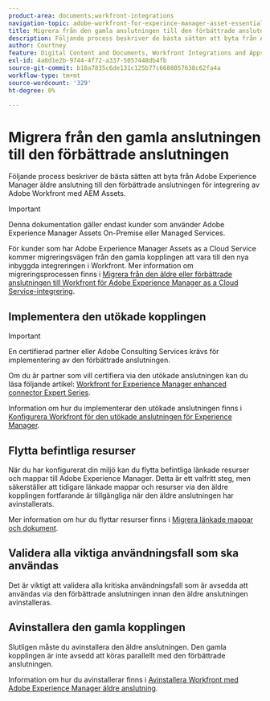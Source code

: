 ```yaml
---
product-area: documents;workfront-integrations
navigation-topic: adobe-workfront-for-experince-manager-asset-essentials
title: Migrera från den gamla anslutningen till den förbättrade anslutningen
description: Följande process beskriver de bästa sätten att byta från Adobe Experience Manager äldre anslutning till den förbättrade anslutningen för integrering av Adobe Workfront med AEM Assets.
author: Courtney
feature: Digital Content and Documents, Workfront Integrations and Apps
exl-id: 4a8d1e2b-9744-4f72-a337-5057448db4fb
source-git-commit: b18a7835c6de131c125b77c6688057638c62fa4a
workflow-type: tm+mt
source-wordcount: '329'
ht-degree: 0%

---
```


# Migrera från den gamla anslutningen till den förbättrade anslutningen

Följande process beskriver de bästa sätten att byta från Adobe Experience Manager äldre anslutning till den förbättrade anslutningen för integrering av Adobe Workfront med AEM Assets.

>[!IMPORTANT]
>
>Denna dokumentation gäller endast kunder som använder Adobe Experience Manager Assets On-Premise eller Managed Services.


För kunder som har Adobe Experience Manager Assets as a Cloud Service kommer migreringsvägen från den gamla kopplingen att vara till den nya inbyggda integreringen i Workfront. Mer information om migreringsprocessen finns i [Migrera från den äldre eller förbättrade anslutningen till Workfront för Adobe Experience Manager as a Cloud Service-integrering](/help/quicksilver/documents/workfront-and-experience-manager-integrations/legacy-enhanced-connector-migration/migrate-from-legacy-enhanced-connectors.md).

## Implementera den utökade kopplingen

>[!IMPORTANT]
>
>En certifierad partner eller Adobe Consulting Services krävs för implementering av den förbättrade anslutningen.
>
> Om du är partner som vill certifiera via den utökade anslutningen kan du läsa följande artikel: [Workfront for Experience Manager enhanced connector Expert Series](https://experienceleague.adobe.com/en/docs/experience-manager-learn/assets/workfront/enhanced-connector/aem-experts-series/overview).

Information om hur du implementerar den utökade anslutningen finns i [Konfigurera Workfront för den utökade anslutningen för Experience Manager](https://experienceleague.adobe.com/en/docs/experience-manager-65/content/assets/integrations/workfront-connector-configure).


## Flytta befintliga resurser

När du har konfigurerat din miljö kan du flytta befintliga länkade resurser och mappar till Adobe Experience Manager. Detta är ett valfritt steg, men säkerställer att tidigare länkade mappar och resurser via den äldre kopplingen fortfarande är tillgängliga när den äldre anslutningen har avinstallerats.

Mer information om hur du flyttar resurser finns i [Migrera länkade mappar och dokument](/help/quicksilver/documents/workfront-and-experience-manager-integrations/legacy-enhanced-connector-migration/workfront-document-link-updates.md).

## Validera alla viktiga användningsfall som ska användas

Det är viktigt att validera alla kritiska användningsfall som är avsedda att användas via den förbättrade anslutningen innan den äldre anslutningen avinstalleras.

## Avinstallera den gamla kopplingen

Slutligen måste du avinstallera den äldre anslutningen. Den gamla kopplingen är inte avsedd att köras parallellt med den förbättrade anslutningen.

Information om hur du avinstallerar finns i [Avinstallera Workfront med Adobe Experience Manager äldre anslutning](/help/quicksilver/documents/workfront-and-experience-manager-integrations/legacy-enhanced-connector-migration/uninstall-legacy-connector.md).

